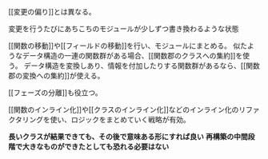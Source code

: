 [[変更の偏り]]とは異なる。

変更を行うたびにあちこちのモジュールが少しずつ書き換わるような状態

[[関数の移動]]や[[フィールドの移動]]を行い、モジュールにまとめる。
似たようなデータ構造の一連の関数群がある場合、[[関数郡のクラスへの集約]]を使う。
データ構造を変換しあり、情報を付加したりする関数群があるなら、[[関数郡の変換への集約]]が使える。

[[フェーズの分離]]も役立つ。

[[関数のインライン化]]や[[クラスのインライン化]]などのインライン化のリファクタリングを使い、ロジックをまとめていく戦略が有効。

**長いクラスが結果できても、その後で意味ある形にすれば良い**
**再構築の中間段階で大きなものができたとしても恐れる必要はない**